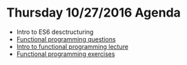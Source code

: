 # Thursday 10/27/2016 Agenda

- Intro to ES6 desctructuring
- [Functional programming questions](https://docs.google.com/a/c4q.nyc/forms/d/1ZxNdXw-jm0tjBFTXxOkbgkWCh9pR27GgsHW97wnJ4ug/edit)
- [Intro to functional programming lecture](../lessons/computer-science/functional-programming/intro-to-functional-programming.md)
- [Functional programming exercises](../lessons/computer-science/functional-programming/functional-exercises.md)
